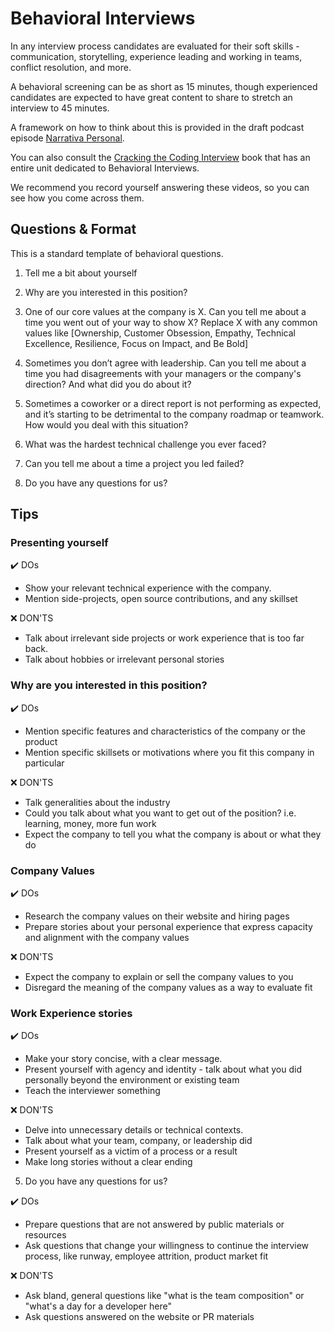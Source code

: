 # Behavioral Interviews

In any interview process candidates are evaluated for their soft skills - communication, storytelling, experience leading and working in teams, conflict resolution, and more.

A behavioral screening can be as short as 15 minutes, though experienced candidates are expected to have great content to share to stretch an interview to 45 minutes.

A framework on how to think about this is provided in the draft podcast episode [Narrativa Personal](https://docs.google.com/document/d/1CNtLDbGMUmeQjKmmOZuxB4GF0pUe7zxyWy51BT1pTEY/edit#heading=h.4kuthmkwi01w). 

You can also consult the [Cracking the Coding Interview](https://github.com/conanbatt/interview-practice/tree/main/coding-challenges/cracking-the-coding-interview/book) book that has an entire unit dedicated to Behavioral Interviews.

We recommend you record yourself answering these videos, so you can see how you come across them. 

## Questions & Format

This is a standard template of behavioral questions. 

1. Tell me a bit about yourself

2. Why are you interested in this position?

3. One of our core values at the company is X. Can you tell me about a time you went out of your way to show X?
   Replace X with any common values like [Ownership, Customer Obsession, Empathy, Technical Excellence, Resilience, Focus on Impact, and Be Bold]

4. Sometimes you don’t agree with leadership. Can you tell me about a time you had disagreements with your managers or the company's direction? And what did you do about it?

5. Sometimes a coworker or a direct report is not performing as expected, and it’s starting to be detrimental to the company roadmap or teamwork. How would you deal with this situation?
 
6. What was the hardest technical challenge you ever faced?

7. Can you tell me about a time a project you led failed?

8. Do you have any questions for us?



## Tips

### Presenting yourself

:heavy_check_mark: DOs
- Show your relevant technical experience with the company.
- Mention side-projects, open source contributions, and any skillset

:x: DON'TS
- Talk about irrelevant side projects or work experience that is too far back.
- Talk about hobbies or irrelevant personal stories

### Why are you interested in this position?

:heavy_check_mark: DOs
- Mention specific features and characteristics of the company or the product
- Mention specific skillsets or motivations where you fit this company in particular

:x: DON'TS
- Talk generalities about the industry
- Could you talk about what you want to get out of the position? i.e. learning, money, more fun work
- Expect the company to tell you what the company is about or what they do

### Company Values

:heavy_check_mark: DOs
- Research the company values on their website and hiring pages
- Prepare stories about your personal experience that express capacity and alignment with the company values

:x: DON'TS
- Expect the company to explain or sell the company values to you
- Disregard the meaning of the company values as a way to evaluate fit

### Work Experience stories

:heavy_check_mark: DOs
- Make your story concise, with a clear message.
- Present yourself with agency and identity - talk about what you did personally beyond the environment or existing team
- Teach the interviewer something

:x: DON'TS
- Delve into unnecessary details or technical contexts.
- Talk about what your team, company, or leadership did
- Present yourself as a victim of a process or a result
- Make long stories without a clear ending

5. Do you have any questions for us?

:heavy_check_mark: DOs
- Prepare questions that are not answered by public materials or resources
- Ask questions that change your willingness to continue the interview process, like runway, employee attrition, product market fit

:x: DON'TS
- Ask bland, general questions like "what is the team composition" or "what's a day for a developer here"
- Ask questions answered on the website or PR materials
